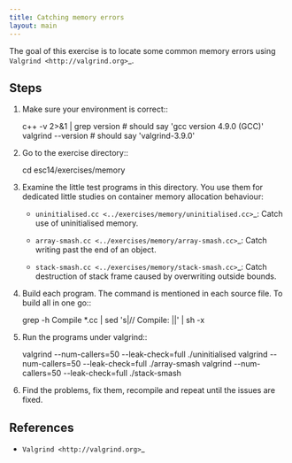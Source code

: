 ```yaml
---
title: Catching memory errors
layout: main
---
```


The goal of this exercise is to locate some common memory errors using
`Valgrind <http://valgrind.org>`_.

Steps
-----

1. Make sure your environment is correct::

     c++ -v 2>&1 | grep version  # should say 'gcc version 4.9.0 (GCC)'
     valgrind --version          # should say 'valgrind-3.9.0'

2. Go to the exercise directory::

     cd esc14/exercises/memory

3. Examine the little test programs in this directory.  You use them for
   dedicated little studies on container memory allocation behaviour:

   - `uninitialised.cc <../exercises/memory/uninitialised.cc>`_: Catch use
     of uninitialised memory.

   - `array-smash.cc <../exercises/memory/array-smash.cc>`_: Catch writing
     past the end of an object.

   - `stack-smash.cc <../exercises/memory/stack-smash.cc>`_: Catch
     destruction of stack frame caused by overwriting outside bounds.

4. Build each program.  The command is mentioned in each source file.  To
   build all in one go::

     grep -h Compile *.cc | sed 's|// Compile: ||' | sh -x

5. Run the programs under valgrind::

     valgrind --num-callers=50 --leak-check=full ./uninitialised
     valgrind --num-callers=50 --leak-check=full ./array-smash
     valgrind --num-callers=50 --leak-check=full ./stack-smash

6. Find the problems, fix them, recompile and repeat until the issues are
   fixed.

References
----------

* `Valgrind <http://valgrind.org>`_

